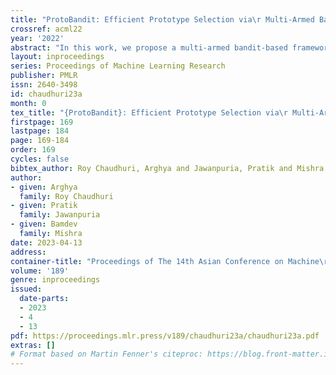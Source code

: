 ```yaml
---
title: "ProtoBandit: Efficient Prototype Selection via\r Multi-Armed Bandits"
crossref: acml22
year: '2022'
abstract: "In this work, we propose a multi-armed bandit-based framework for identifying a compact set of\r informative data instances (i.e., the prototypes) from a source dataset S that best represents a given target set T. Prototypical\rexamples of a given dataset offer interpretable insights into the underlying data distribution and assist in\r example-based reasoning, thereby influencing every sphere of human decision-making. Current state-of-the-art prototype\r selection approaches require O(|S||T|) similarity comparisons between source and target data points, which becomes\r prohibitively expensive for large-scale settings. We propose to mitigate this limitation by employing stochastic greedy\r search in the space of prototypical examples and multi-armed bandits for reducing the number of similarity\r comparisons. Our randomized algorithm, ProtoBandit, identifies a set of k prototypes incurring O(|S|) similarity \rcomparisons, which is independent of the size of the target set. An interesting outcome of our analysis is for the\r k-medoids clustering problem (T=S setting) in which we show that our algorithm ProtoBandit approximates the BUILD step\r solution of the partitioning around medoids (PAM) method in O(k|S|) complexity. Empirically, we observe that\r ProtoBandit reduces the number of similarity computation calls by several orders of magnitudes (100-1000 times) while\r obtaining solutions similar in quality to those from state-of-the-art approaches."
layout: inproceedings
series: Proceedings of Machine Learning Research
publisher: PMLR
issn: 2640-3498
id: chaudhuri23a
month: 0
tex_title: "{ProtoBandit}: Efficient Prototype Selection via\r Multi-Armed Bandits"
firstpage: 169
lastpage: 184
page: 169-184
order: 169
cycles: false
bibtex_author: Roy Chaudhuri, Arghya and Jawanpuria, Pratik and Mishra, Bamdev
author:
- given: Arghya
  family: Roy Chaudhuri
- given: Pratik
  family: Jawanpuria
- given: Bamdev
  family: Mishra
date: 2023-04-13
address:
container-title: "Proceedings of The 14th Asian Conference on Machine\r Learning"
volume: '189'
genre: inproceedings
issued:
  date-parts:
  - 2023
  - 4
  - 13
pdf: https://proceedings.mlr.press/v189/chaudhuri23a/chaudhuri23a.pdf
extras: []
# Format based on Martin Fenner's citeproc: https://blog.front-matter.io/posts/citeproc-yaml-for-bibliographies/
---
```


